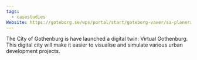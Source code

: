 ```yaml
---
tags:
  - casestudies
Website: https://goteborg.se/wps/portal/start/goteborg-vaxer/sa-planeras-staden/goteborgs-digitala-tvilling/in-english-about-gothenburgs-digital-twin
---
```

The City of Gothenburg is have launched a digital twin: Virtual Gothenburg. This digital city will make it easier to visualise and simulate various urban development projects.